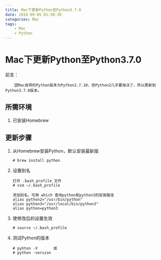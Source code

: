 ```yaml
---
title: Mac下更新Python至Python3.7.0
date: 2018-09-05 01:50:39
categories: Mac
tags:
    - Mac
    - Python
---
```


# Mac下更新Python至Python3.7.0

前言：

        因Mac自带的Python版本为Python2.7.10，但Python2几乎要淘汰了，所以更新到Python3.7.0版本。



## 所需环境

1. 已安装Homebrew



## 更新步骤

<!-- more -->

1. 从Homebrew安装Python，默认安装最新版

   ```shell
   # brew install python
   ```



2. 设置别名

   ```shell
   打开 .bash_profile 文件
   # vim ~/.bash_profile
   
   添加别名，可用 which 查询python和python3的安装路径
   alias python2="/usr/bin/python"
   alias python3="/usr/local/bin/python3"
   alias python=python3
   
   ```



3. 使修改后的设置生效

   ```shell
   # source ~/.bash_profile
   ```

4. 测试Python的版本

   ```shell
   # pyhton -V       或    
   # python -version
   ```
